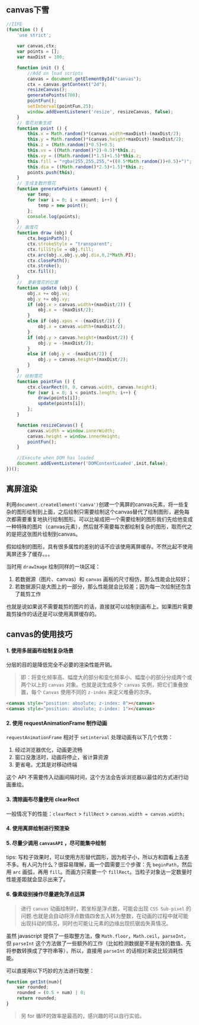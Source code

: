 ## canvas下雪

```javascript
//IIFE
(function () {
	'use strict';
	
	var canvas,ctx;
	var points = [];
	var maxDist = 100;

	function init () {
		//Add on load scripts
		canvas = document.getElementById("canvas");
		ctx = canvas.getContext("2d");
		resizeCanvas();
		generatePoints(700);
		pointFun();
		setInterval(pointFun,25);
		window.addEventListener('resize', resizeCanvas, false);
	}
	// 雪花对象生成
	function point () {
		this.x = Math.random()*(canvas.width+maxDist)-(maxDist/2);
		this.y = Math.random()*(canvas.height+maxDist)-(maxDist/2);
		this.z = (Math.random()*0.5)+0.5;
		this.vx = ((Math.random()*2)-0.5)*this.z;
		this.vy = ((Math.random()*1.5)+1.5)*this.z;
		this.fill = "rgba(255,255,255,"+((0.5*Math.random())+0.5)+")";
		this.dia = ((Math.random()*2.5)+1.5)*this.z;
		points.push(this);
	}
	// 生成复数的雪花
	function generatePoints (amount) {
		var temp;
		for (var i = 0; i < amount; i++) {
			temp = new point();
		};
		console.log(points);
	}
	// 画雪花
	function draw (obj) {
		ctx.beginPath();
		ctx.strokeStyle = "transparent";
		ctx.fillStyle = obj.fill;
		ctx.arc(obj.x,obj.y,obj.dia,0,2*Math.PI);
		ctx.closePath();
		ctx.stroke();
		ctx.fill();
	}
	//	更新雪花的位置
	function update (obj) {
		obj.x += obj.vx;
		obj.y += obj.vy;
		if (obj.x > canvas.width+(maxDist/2)) {
			obj.x = -(maxDist/2);
		}
		else if (obj.xpos < -(maxDist/2)) {
			obj.x = canvas.width+(maxDist/2);
		}
		if (obj.y > canvas.height+(maxDist/2)) {
			obj.y = -(maxDist/2);
		}
		else if (obj.y < -(maxDist/2)) {
			obj.y = canvas.height+(maxDist/2);
		}
	}
	// 绘制雪花
	function pointFun () {
		ctx.clearRect(0, 0, canvas.width, canvas.height);
		for (var i = 0; i < points.length; i++) {
			draw(points[i]);
			update(points[i]);
		};
	}

	function resizeCanvas() {
		canvas.width = window.innerWidth;
		canvas.height = window.innerHeight;
		pointFun();
	}

	//Execute when DOM has loaded
	document.addEventListener('DOMContentLoaded',init,false);
})();
```

## 离屏渲染

利用`document.createElement('canva')`创建一个离屏的canvas元素，将一些复杂的图形绘制到上面，之后绘制只需要绘制这个canvas替代了绘制图形，避免每次都需要重复地执行绘制图形。可以比喻成把一个需要绘制的图形我们先给他变成一种特殊的图片（canvas元素），然后就不需要每次都绘制复杂的图形，取而代之的是把这张图片绘制到canvas。

假如绘制的图形，具有很多属性的差别的话不应该使用离屏缓存。不然比起不使用离屏还多了缓存。。。

当时用 `drawImage` 绘制同样的一块区域：

1. 若数据源（图片、canvas）和 `canvas` 画板的尺寸相仿，那么性能会比较好；
2. 若数据源只是大图上的一部分，那么性能就会比较差；因为每一次绘制还包含了裁剪工作

也就是说如果说不需要裁剪的图片的话，直接就可以绘制到画布上。如果图片需要裁剪操作的话还是可以使用离屏缓存的。

## canvas的使用技巧

#### 1. 使用多层画布绘制复杂场景

分层的目的是降低完全不必要的渲染性能开销。

> 即：将变化频率高、幅度大的部分和变化频率小、幅度小的部分分成两个或两个以上的 `canvas` 对象。也就是说生成多个 `canvas` 实例，把它们重叠放置，每个 `Canvas` 使用不同的 `z-index` 来定义堆叠的次序。

```html
<canvas style="position: absolute; z-index: 0"></canvas>
<canvas style="position: absolute; z-index: 1"></canvas>
```

#### 2. 使用 requestAnimationFrame 制作动画

`requestAnimationFrame` 相对于 `setinterval` 处理动画有以下几个优势：

1. 经过浏览器优化，动画更流畅
2. 窗口没激活时，动画将停止，省计算资源
3. 更省电，尤其是对移动终端

这个 API 不需要传入动画间隔时间，这个方法会告诉浏览器以最佳的方式进行动画重绘。

#### 3. 清除画布尽量使用 clearRect

一般情况下的性能：`clearRect` > `fillRect` > `canvas.width = canvas.width;`

#### 4. 使用离屏绘制进行预渲染

#### 5. 尽量少调用 `canvasAPI` ，尽可能集中绘制

tips: 写粒子效果时，可以使用方形替代圆形，因为粒子小，所以方和圆看上去差不多。有人问为什么？很容易理解，画一个圆需要三个步骤：先 `beginPath`，然后用 `arc` 画弧，再用 `fill`。而画方只需要一个 `fillRect`。当粒子对象达一定数量时性能差距就会显示出来了。

#### 6. 像素级别操作尽量避免浮点运算

> 进行 `canvas` 动画绘制时，若坐标是浮点数，可能会出现 `CSS Sub-pixel` 的问题.也就是会自动将浮点数值四舍五入转为整数，在动画的过程中就可能出现抖动的情况，同时也可能让元素的边缘出现抗锯齿失真情况。

虽然 javascript 提供了一些取整方法，像 `Math.floor`，`Math.ceil`，`parseInt`，但 `parseInt` 这个方法做了一些额外的工作（比如检测数据是不是有效的数值、先将参数转换成了字符串等），所以，直接用 `parseInt` 的话相对来说比较消耗性能。

可以直接用以下巧妙的方法进行取整：

```js
function getInt(num){
    var rounded;
    rounded = (0.5 + num) | 0;
    return rounded;
}
```

> 另 for 循环的效率是最高的，感兴趣的可以自行实验。